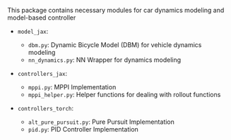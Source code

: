 This package contains necessary modules for car dynamics modeling and model-based controller

- `model_jax`: 

    - `dbm.py`: Dynamic Bicycle Model (DBM) for vehicle dynamics modeling
    - `nn_dynamics.py`: NN Wrapper for dynamics modeling

- `controllers_jax`:
    - `mppi.py`: MPPI Implementation
    - `mppi_helper.py`: Helper functions for dealing with rollout functions

- `controllers_torch`:
    - `alt_pure_pursuit.py`: Pure Pursuit Implementation
    - `pid.py`: PID Controller Implementation
